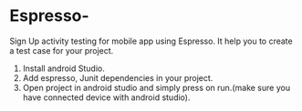 # Espresso-
Sign Up activity testing for mobile app using Espresso. It help you to create a test case for your project.
1. Install android Studio.
2. Add espresso, Junit dependencies in your project.
3. Open project in android studio and simply press on run.(make sure you have connected device with android studio).
